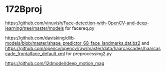 # 172Bproj

https://github.com/vinuvish/Face-detection-with-OpenCV-and-deep-learning/tree/master/models for facereq.py

https://github.com/davisking/dlib-models/blob/master/shape_predictor_68_face_landmarks.dat.bz2 and https://github.com/opencv/opencv/raw/master/data/haarcascades/haarcascade_frontalface_default.xml for preprocessing2.py

https://github.com/12dmodel/deep_motion_mag
